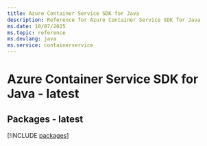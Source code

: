 ```yaml
---
title: Azure Container Service SDK for Java
description: Reference for Azure Container Service SDK for Java
ms.date: 10/07/2025
ms.topic: reference
ms.devlang: java
ms.service: containerservice
---
```

# Azure Container Service SDK for Java - latest
## Packages - latest
[!INCLUDE [packages](container-service-index.md)]